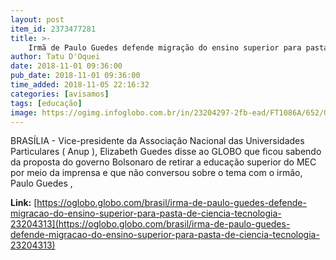```yaml
---
layout: post
item_id: 2373477281
title: >-
    Irmã de Paulo Guedes defende migração do ensino superior para pasta de Ciência e Tecnologia
author: Tatu D'Oquei
date: 2018-11-01 09:36:00
pub_date: 2018-11-01 09:36:00
time_added: 2018-11-05 22:16:32
categories: [avisamos]
tags: [educação]
image: https://ogimg.infoglobo.com.br/in/23204297-2fb-ead/FT1086A/652/Guedes.jpg
---
```


BRASÍLIA - Vice-presidente da Associação Nacional das Universidades Particulares ( Anup ), Elizabeth Guedes disse ao GLOBO que ficou sabendo da proposta do governo Bolsonaro de retirar a educação superior do MEC por meio da imprensa e que não conversou sobre o tema com o irmão, Paulo Guedes ,

**Link:** [https://oglobo.globo.com/brasil/irma-de-paulo-guedes-defende-migracao-do-ensino-superior-para-pasta-de-ciencia-tecnologia-23204313](https://oglobo.globo.com/brasil/irma-de-paulo-guedes-defende-migracao-do-ensino-superior-para-pasta-de-ciencia-tecnologia-23204313)

